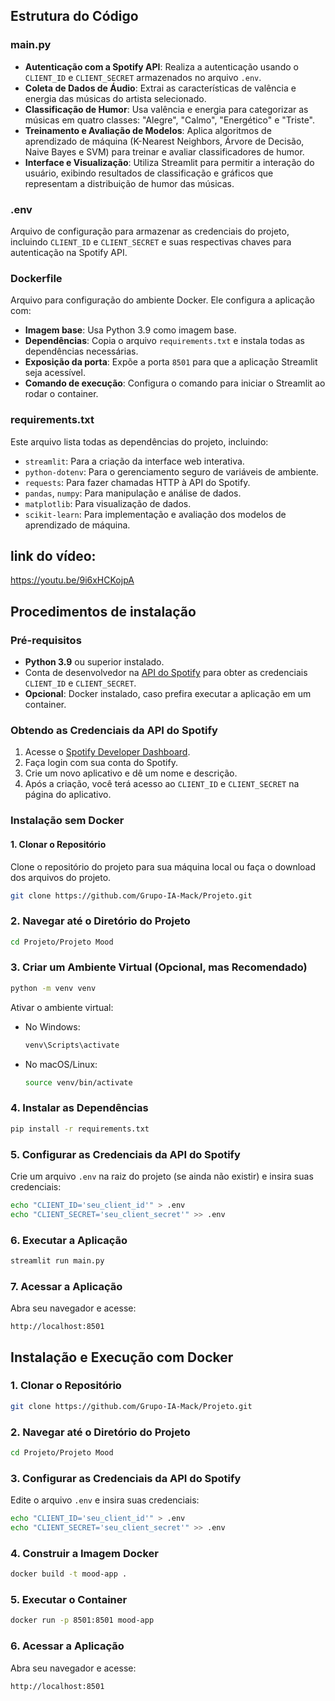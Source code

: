 ## Estrutura do Código

### **main.py**
- **Autenticação com a Spotify API**: Realiza a autenticação usando o `CLIENT_ID` e `CLIENT_SECRET` armazenados no arquivo `.env`.
- **Coleta de Dados de Áudio**: Extrai as características de valência e energia das músicas do artista selecionado.
- **Classificação de Humor**: Usa valência e energia para categorizar as músicas em quatro classes: "Alegre", "Calmo", "Energético" e "Triste".
- **Treinamento e Avaliação de Modelos**: Aplica algoritmos de aprendizado de máquina (K-Nearest Neighbors, Árvore de Decisão, Naive Bayes e SVM) para treinar e avaliar classificadores de humor.
- **Interface e Visualização**: Utiliza Streamlit para permitir a interação do usuário, exibindo resultados de classificação e gráficos que representam a distribuição de humor das músicas.

### **.env**
Arquivo de configuração para armazenar as credenciais do projeto, incluindo `CLIENT_ID` e `CLIENT_SECRET` e suas respectivas chaves para autenticação na Spotify API.

### **Dockerfile**
Arquivo para configuração do ambiente Docker. Ele configura a aplicação com:

- **Imagem base**: Usa Python 3.9 como imagem base.
- **Dependências**: Copia o arquivo `requirements.txt` e instala todas as dependências necessárias.
- **Exposição da porta**: Expõe a porta `8501` para que a aplicação Streamlit seja acessível.
- **Comando de execução**: Configura o comando para iniciar o Streamlit ao rodar o container.

### **requirements.txt**
Este arquivo lista todas as dependências do projeto, incluindo:

- `streamlit`: Para a criação da interface web interativa.
- `python-dotenv`: Para o gerenciamento seguro de variáveis de ambiente.
- `requests`: Para fazer chamadas HTTP à API do Spotify.
- `pandas`, `numpy`: Para manipulação e análise de dados.
- `matplotlib`: Para visualização de dados.
- `scikit-learn`: Para implementação e avaliação dos modelos de aprendizado de máquina.
## link do vídeo: 
https://youtu.be/9i6xHCKojpA

## Procedimentos de instalação

### Pré-requisitos

- **Python 3.9** ou superior instalado.
- Conta de desenvolvedor na [API do Spotify](https://developer.spotify.com/) para obter as credenciais `CLIENT_ID` e `CLIENT_SECRET`.
- **Opcional**: Docker instalado, caso prefira executar a aplicação em um container.

### Obtendo as Credenciais da API do Spotify

1. Acesse o [Spotify Developer Dashboard](https://developer.spotify.com/dashboard/).
2. Faça login com sua conta do Spotify.
3. Crie um novo aplicativo e dê um nome e descrição.
4. Após a criação, você terá acesso ao `CLIENT_ID` e `CLIENT_SECRET` na página do aplicativo.

### Instalação sem Docker

#### 1. Clonar o Repositório
Clone o repositório do projeto para sua máquina local ou faça o download dos arquivos do projeto.
```bash
git clone https://github.com/Grupo-IA-Mack/Projeto.git
```

### 2. Navegar até o Diretório do Projeto
```bash
cd Projeto/Projeto Mood
```

### 3. Criar um Ambiente Virtual (Opcional, mas Recomendado)
```bash
python -m venv venv
```

Ativar o ambiente virtual:

- No Windows:
  ```bash
  venv\Scripts\activate
  ```

- No macOS/Linux:
  ```bash
  source venv/bin/activate
  ```

### 4. Instalar as Dependências
```bash
pip install -r requirements.txt
```

### 5. Configurar as Credenciais da API do Spotify
Crie um arquivo `.env` na raiz do projeto (se ainda não existir) e insira suas credenciais:
```bash
echo "CLIENT_ID='seu_client_id'" > .env
echo "CLIENT_SECRET='seu_client_secret'" >> .env
```

### 6. Executar a Aplicação
```bash
streamlit run main.py
```

### 7. Acessar a Aplicação
Abra seu navegador e acesse:
```
http://localhost:8501
```

## Instalação e Execução com Docker

### 1. Clonar o Repositório
```bash
git clone https://github.com/Grupo-IA-Mack/Projeto.git
```

### 2. Navegar até o Diretório do Projeto
```bash
cd Projeto/Projeto Mood
```

### 3. Configurar as Credenciais da API do Spotify
Edite o arquivo `.env` e insira suas credenciais:
```bash
echo "CLIENT_ID='seu_client_id'" > .env
echo "CLIENT_SECRET='seu_client_secret'" >> .env
```

### 4. Construir a Imagem Docker
```bash
docker build -t mood-app .
```

### 5. Executar o Container
```bash
docker run -p 8501:8501 mood-app
```

### 6. Acessar a Aplicação
Abra seu navegador e acesse:
```
http://localhost:8501

